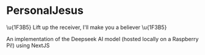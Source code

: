 # PersonalJesus

\u{1F3B5} Lift up the receiver, I'll make you a believer \u{1F3B5}

An implementation of the Deepseek AI model (hosted locally on a Raspberry Pi!) using NextJS


